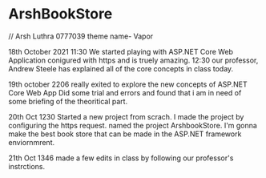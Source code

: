 # ArshBookStore
// Arsh Luthra 0777039
theme name- Vapor

18th October 2021
11:30 We started playing with ASP.NET Core Web Application conigured with https and is truely amazing.
12:30 our professor, Andrew Steele has explained all of the core concepts in class today.

19th october 
2206 really exited to explore the new concepts of ASP.NET Core Web App 
Did some trial and errors and found that i am in need of some briefing of the  theoritical part.

20th Oct
1230 Started a new project from scrach. I made the project by configuring the https request. 
named the project ArshbookStore.
I'm gonna make the best book store that can be made in the ASP.NET framework enviornmrent.

21th Oct 
1346 made a few edits in class by following our professor's instrctions.
